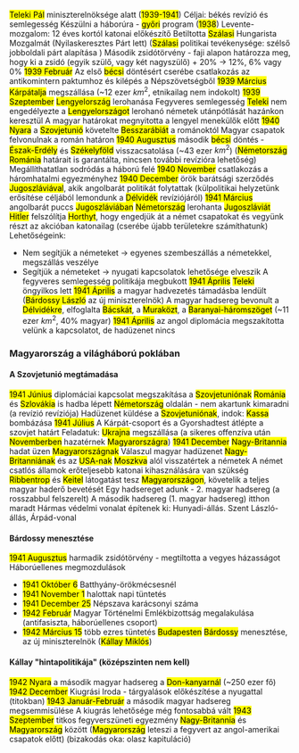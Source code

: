 <mark class="hltr-cyan">Teleki Pál</mark> miniszterelnöksége alatt (<mark class="hltr-orange">1939-1941</mark>)
Céljai: békés revízió és semlegesség
Készülni a háborúra - <mark class="hltr-green">győri</mark> program (<mark class="hltr-orange">1938</mark>)
Levente-mozgalom: 12 éves kortól katonai előkészítő
Betiltotta <mark class="hltr-cyan">Szálasi</mark> Hungarista Mozgalmát
(Nyilaskeresztes Párt lett)
(<mark class="hltr-cyan">Szálasi</mark> politikai tevékenysége: szélső jobboldali párt alapítása )
Második zsidótörvény - faji alapon határozza meg, hogy ki a zsidó (egyik szülő, vagy két nagyszülő) + 20% → 12%, 6% vagy 0%
<mark class="hltr-orange">1939 Február</mark> Az első <mark class="hltr-green">bécsi</mark> döntésért cserébe csatlakozás az antikomintern paktumhoz és kilépés a Népszövetségből
<mark class="hltr-orange">1939 Március</mark> <mark class="hltr-green">Kárpátalja</mark> megszállása (~12 ezer $km^2$, etnikailag nem indokolt)
<mark class="hltr-orange">1939 Szeptember</mark> <mark class="hltr-green">Lengyelország</mark> lerohanása
Fegyveres semlegesség
<mark class="hltr-cyan">Teleki</mark> nem engedélyezte a <mark class="hltr-green">Lengyelországot</mark> lerohanó németek utánpótlását hazánkon keresztül
A magyar határokat megnyitotta a lengyel menekülők előtt
<mark class="hltr-orange">1940 Nyara</mark> a <mark class="hltr-green">Szovjetunió</mark> követelte <mark class="hltr-green">Besszarábiát</mark> a románoktól
Magyar csapatok felvonulnak a román határon
<mark class="hltr-orange">1940 Augusztus</mark> második <mark class="hltr-green">bécsi</mark> döntés - <mark class="hltr-green">Észak-Erdély</mark> és <mark class="hltr-green">Székelyföld</mark> visszacsatolása (~43 ezer $km^2$)
(<mark class="hltr-green">Németország</mark> <mark class="hltr-green">Románia</mark> határait is garantálta, nincsen további revízióra lehetőség)
Megállíthatatlan sodródás a háború felé
<mark class="hltr-orange">1940 November</mark> csatlakozás a háromhatalmi egyezményhez
<mark class="hltr-orange">1940 December</mark> örök barátsági szerződés <mark class="hltr-green">Jugoszláviával</mark>, akik angolbarát politikát folytattak
(külpolitikai helyzetünk erősítése céljából lemondunk a <mark class="hltr-green">Délvidék</mark> revíziójáról)
<mark class="hltr-orange">1941 Március</mark> angolbarát puccs <mark class="hltr-green">Jugoszláviában</mark>
<mark class="hltr-green">Németország</mark> lerohanta <mark class="hltr-green">Jugoszláviát</mark>
<mark class="hltr-cyan">Hitler</mark> felszólítja <mark class="hltr-cyan">Horthyt</mark>, hogy engedjük át a német csapatokat és vegyünk részt az akcióban katonailag (cserébe újabb területekre számíthatunk)
Lehetőségeink:
- Nem segítjük a németeket → egyenes szembeszállás a németekkel, megszállás veszélye
- Segítjük a németeket → nyugati kapcsolatok lehetősége elveszik
A fegyveres semlegesség politikája megbukott
<mark class="hltr-orange">1941 Április</mark> <mark class="hltr-cyan">Teleki</mark> öngyilkos lett
<mark class="hltr-orange">1941 Április</mark> a magyar hadvezetés támadásba lendült (<mark class="hltr-cyan">Bárdossy László</mark> az új miniszterelnök)
A magyar hadsereg bevonult a <mark class="hltr-green">Délvidékre</mark>, elfoglalta <mark class="hltr-green">Bácskát</mark>, a <mark class="hltr-green">Muraközt</mark>, a <mark class="hltr-green">Baranyai-háromszöget</mark> (~11 ezer $km^2$, 40% magyar)
<mark class="hltr-orange">1941 Április</mark> az angol diplomácia megszakította velünk a kapcsolatot, de hadüzenet nincs
### Magyarország a világháború poklában
#### A Szovjetunió megtámadása
<mark class="hltr-orange">1941 Június</mark> diplomáciai kapcsolat megszakítása a <mark class="hltr-green">Szovjetuniónak</mark>
<mark class="hltr-green">Románia</mark> és <mark class="hltr-green">Szlovákia</mark> is hadba lépett <mark class="hltr-green">Németország</mark> oldalán - nem akartunk kimaradni (a revízió revíziója)
Hadüzenet küldése a <mark class="hltr-green">Szovjetuniónak</mark>, indok: <mark class="hltr-green">Kassa</mark> bombázása
<mark class="hltr-orange">1941 Július</mark> A Kárpát-csoport és a Gyorshadtest átlépte a szovjet határt
Feladatuk: <mark class="hltr-green">Ukrajna</mark> megszállása (a sikeres offenzíva után <mark class="hltr-orange">Novemberben</mark> hazatérnek <mark class="hltr-green">Magyarországra</mark>)
<mark class="hltr-orange">1941 December</mark> <mark class="hltr-green">Nagy-Britannia</mark> hadat üzen <mark class="hltr-green">Magyarországnak</mark>
Válaszul magyar hadüzenet <mark class="hltr-green">Nagy-Britanniának</mark> és az <mark class="hltr-green">USA-nak</mark>
<mark class="hltr-green">Moszkva</mark> alól visszatértek a németek
A német csatlós államok erőteljesebb katonai kihasználására van szükség
<mark class="hltr-cyan">Ribbentrop</mark> és <mark class="hltr-cyan">Keitel</mark> látogatást tesz <mark class="hltr-green">Magyarországon</mark>, követelik a teljes magyar haderő bevetését
Egy hadsereget adunk - 2. magyar hadsereg (a rosszabbul felszerelt)
A második hadsereg (1. magyar hadsereg) itthon maradt
Hármas védelmi vonalat építenek ki: Hunyadi-állás. Szent László-állás, Árpád-vonal
#### Bárdossy menesztése
<mark class="hltr-orange">1941 Augusztus</mark> harmadik zsidótörvény - megtiltotta a vegyes házasságot
Háborúellenes megmozdulások
- <mark class="hltr-orange">1941 Október 6</mark> Batthyány-örökmécsesnél
- <mark class="hltr-orange">1941 November 1</mark> halottak napi tüntetés
- <mark class="hltr-orange">1941 December 25</mark> Népszava karácsonyi száma
- <mark class="hltr-orange">1942 Február</mark> Magyar Történelmi Emlékbizottság megalakulása (antifasiszta, háborúellenes csoport)
- <mark class="hltr-orange">1942 Március 15</mark> több ezres tüntetés <mark class="hltr-green">Budapesten</mark>
<mark class="hltr-cyan">Bárdossy</mark> menesztése, az új miniszterelnök (<mark class="hltr-cyan">Kállay Miklós</mark>)
#### Kállay "hintapolitikája" (középszinten nem kell)
<mark class="hltr-orange">1942 Nyara</mark> a második magyar hadsereg a <mark class="hltr-green">Don-kanyarnál</mark> (~250 ezer fő)
<mark class="hltr-orange">1942 December</mark> Kiugrási Iroda - tárgyalások előkészítése a nyugattal (titokban)
<mark class="hltr-orange">1943 Január-Február</mark> a második magyar hadsereg megsemmisülése
A kiugrás lehetősége még fontosabbá vált
<mark class="hltr-orange">1943 Szeptember</mark> titkos fegyverszüneti egyezmény <mark class="hltr-green">Nagy-Britannia</mark> és <mark class="hltr-green">Magyarország</mark> között (<mark class="hltr-green">Magyarország</mark> leteszi a fegyvert az angol-amerikai csapatok előtt)
(bizakodás oka: olasz kapituláció)